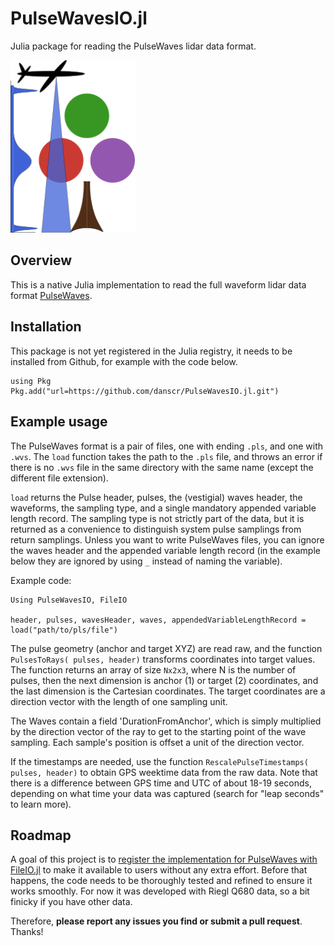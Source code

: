 # PulseWavesIO.jl
Julia package for reading the PulseWaves lidar data format.

<img src="misc/logo.svg" width="200">

## Overview

This is a native Julia implementation to read the full waveform lidar data format [PulseWaves](https://github.com/PulseWaves/Specification/blob/master/specification.rst).

## Installation

This package is not yet registered in the Julia registry, it needs to be installed from Github, for example with the code below.

```
using Pkg
Pkg.add("url=https://github.com/danscr/PulseWavesIO.jl.git")
```

## Example usage

The PulseWaves format is a pair of files, one with ending `.pls`, and one with `.wvs`.
The `load` function takes the path to the `.pls` file, and throws an error if there is no `.wvs` file in the same directory with the same name (except the different file extension).

`load` returns the Pulse header, pulses, the (vestigial) waves header, the waveforms, the sampling type, and a single mandatory appended variable length record.
The sampling type is not strictly part of the data, but it is returned as a convenience to distinguish system pulse samplings from return samplings.
Unless you want to write PulseWaves files, you can ignore the waves header and the appended variable length record (in the example below they are ignored by using `_` instead of naming the variable).

Example code:
```
Using PulseWavesIO, FileIO

header, pulses, wavesHeader, waves, appendedVariableLengthRecord = load("path/to/pls/file")
```

The pulse geometry (anchor and target XYZ) are read raw, and the function `PulsesToRays( pulses, header)` transforms coordinates into target values. The function returns an array of size `Nx2x3`, where N is the number of pulses, then the next dimension is anchor (1) or target (2) coordinates, and the last dimension is the Cartesian coordinates.
The target coordinates are a direction vector with the length of one sampling unit.

The Waves contain a field 'DurationFromAnchor', which is simply multiplied by the direction vector of the ray to get to the starting point of the wave sampling.
Each sample's position is offset a unit of the direction vector.

If the timestamps are needed, use the function `RescalePulseTimestamps( pulses, header)` to obtain GPS weektime data from the raw data. Note that there is a difference between GPS time and UTC of about 18-19 seconds, depending on what time your data was captured (search for "leap seconds" to learn more).

## Roadmap

A goal of this project is to [register the implementation for PulseWaves with FileIO.jl](https://juliaio.github.io/FileIO.jl/stable/registering/) to make it available to users without any extra effort.
Before that happens, the code needs to be thoroughly tested and refined to ensure it works smoothly. For now it was developed with Riegl Q680 data, so a bit finicky if you have other data.

Therefore, __please report any issues you find or submit a pull request__. Thanks!
